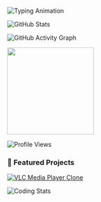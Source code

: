 ![Typing Animation](https://readme-typing-svg.herokuapp.com?font=Fira+Code&size=24&pause=1000&color=FF5733&width=500&lines=Hi+there!+👋+I'm+Krupa.;A+Creative+Web+Developer.;Welcome+to+my+GitHub+Profile!)


![GitHub Stats](https://github-readme-stats.vercel.app/api?username=Krupa2205&show_icons=true&theme=radical)


![GitHub Activity Graph](https://github-readme-activity-graph.vercel.app/graph?username=Krupa2205&theme=react-dark&hide_border=true)


<img src="https://media.giphy.com/media/L1R1tvI9svkIWwpVYr/giphy.gif" width="200px" />

![Profile Views](https://komarev.com/ghpvc/?username=Krupa2205&color=blueviolet)


### 🚀 Featured Projects
[![VLC Media Player Clone](https://img.shields.io/badge/-VLC%20Media%20Player-orange?style=flat-square&logo=vlc&logoColor=white)](https://github.com/Krupa2205/VLC-Clone)

![Coding Stats](https://github-readme-stats.vercel.app/api/wakatime?username=Krupa2205)
